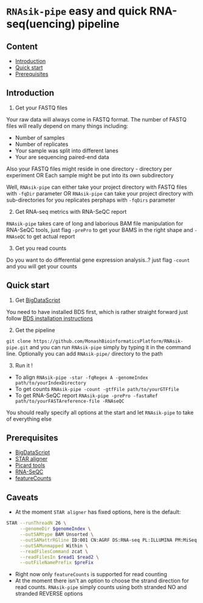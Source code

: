 # `RNAsik-pipe` easy and quick RNA-seq(uencing) pipeline

## Content

- [Introduction](#introduction)
- [Quick start](#quick-start)
- [Prerequisites](#prerequisites)

## Introduction

1. Get your FASTQ files

  Your raw data will always come in FASTQ format. The number of FASTQ files will really depend on many things
  including:

  - Number of samples 
  - Number of replicates 
  - Your sample was split into different lanes
  - Your are sequencing paired-end data

  Also your FASTQ files might reside in one directory - directory per experiment 
  OR 
  Each sample might be put into its own subdirectory 
  
  Well, `RNAsik-pipe` can either take your project directory with FASTQ files with `-fqDir` parameter
  OR `RNAsik-pipe` can take your project directory with sub-directories for you replicates perphaps with 
  `-fqDirs` parameter

2. Get RNA-seq metrics with RNA-SeQC report

  `RNAsik-pipe` takes care of long and laborious BAM file manipulation for RNA-SeQC tools, just flag 
  `-prePro` to get your BAMS in the right shape and `-RNAseQC` to get actual report

3. Get you read counts

  Do you want to do differential gene expression analysis..? just flag `-count` and you will get your counts

## Quick start

1. Get [BigDataScript](http://pcingola.github.io/BigDataScript/)

  You need to have installed BDS first, which is rather straight forward just follow [BDS installation instructions](http://pcingola.github.io/BigDataScript/download.html)

2. Get the pipeline

  `git clone https://github.com/MonashBioinformaticsPlatform/RNAsik-pipe.git` and you can run `RNAsik-pipe`
  simply by typing it in the command line. Optionally you can add `RNAsik-pipe/` directory to the path 

3. Run it !

  - To align `RNAsik-pipe -star -fqRegex A -genomeIndex path/to/yourIndexDirectory` 
  - To get counts `RNAsik-pipe -count -gtfFile path/to/yourGTFfile`
  - To get RNA-SeQC report `RNAsik-pipe -prePro -fastaRef path/to/yourFASTAreference-file -RNAseQC`

You should really specify all options at the start and let `RNAsik-pipe` to take of everything else

## Prerequisites

- [BigDataScript](http://pcingola.github.io/BigDataScript/download.html)
- [STAR aligner](https://github.com/alexdobin/STAR/releases)
- [Picard tools](http://broadinstitute.github.io/picard/)
- [RNA-SeQC](https://www.broadinstitute.org/cancer/cga/rna-seqc)
- [featureCounts](http://subread.sourceforge.net/)

## Caveats 

- At the moment `STAR aligner` has fixed options, here is the default:

```BASH
STAR --runThreadN 26 \
     --genomeDir $genomeIndex \
     --outSAMtype BAM Unsorted \
     --outSAMattrRGline ID:001 CN:AGRF DS:RNA-seq PL:ILLUMINA PM:MiSeq SM:$uniqueName \
     --outSAMunmapped Within \
     --readFilesCommand zcat \
     --readFilesIn $read1 $read2 \
     --outFileNamePrefix $preFix
```

- Right now only `featureCounts` is supported for read counting
- At the moment there isn't an option to choose the strand direction for read counts. `RNAsik-pipe` simply
counts using both stranded NO and stranded REVERSE options

